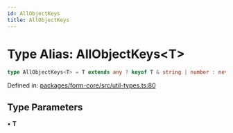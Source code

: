 ```yaml
---
id: AllObjectKeys
title: AllObjectKeys
---
```


<!-- DO NOT EDIT: this page is autogenerated from the type comments -->

# Type Alias: AllObjectKeys\<T\>

```ts
type AllObjectKeys<T> = T extends any ? keyof T & string | number : never;
```

Defined in: [packages/form-core/src/util-types.ts:80](https://github.com/ws-rush/form/blob/main/packages/form-core/src/util-types.ts#L80)

## Type Parameters

• **T**
